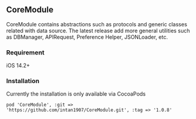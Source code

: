## CoreModule
CoreModule contains abstractions such as protocols and generic classes related with data source. The latest release add more general utilities such as DBManager, APIRequest, Preference Helper, JSONLoader, etc.

### Requirement
iOS 14.2+

### Installation
Currently the installation is only available via CocoaPods
```
pod 'CoreModule', :git => 'https://github.com/intan1907/CoreModule.git', :tag => '1.0.8'
```
